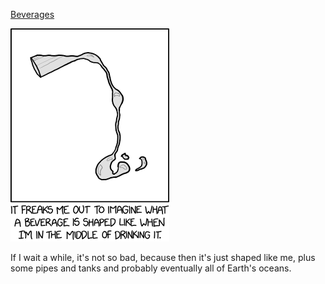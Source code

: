 [Beverages](https://xkcd.com/2047)

![Beverages](./random_comic.png)

If I wait a while, it's not so bad, because then it's just shaped like me, plus some pipes and tanks and probably eventually all of Earth's oceans.

